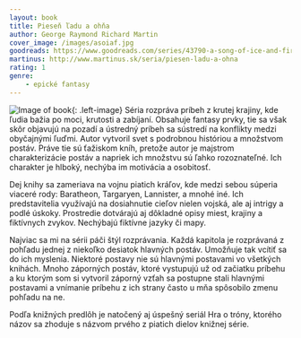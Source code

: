 ```yaml
---
layout: book
title: Pieseň ľadu a ohňa
author: George Raymond Richard Martin
cover_image: /images/asoiaf.jpg
goodreads: https://www.goodreads.com/series/43790-a-song-of-ice-and-fire
martinus: http://www.martinus.sk/seria/piesen-ladu-a-ohna
rating: 1
genre: 
    - epické fantasy
---
```

![Image of book](http://fourcfitness.com/wordpress/wp-content/uploads/2014/10/A-Game-of-Thrones-Boxed-Set-7-Books-15144143-5.jpg "Pieseň ľadu a ohňa"){: .left-image}
Séria rozpráva príbeh z krutej krajiny, kde ľudia bažia po moci, krutosti a zabíjaní. Obsahuje fantasy prvky, tie sa však skôr objavujú na pozadí a ústredný príbeh sa sústredí na konflikty medzi obyčajnými ľuďmi. Autor vytvoril svet s podrobnou históriou a množstvom postáv. Práve tie sú ťažiskom kníh, pretože autor je majstrom charakterizácie postáv a napriek ich množstvu sú ľahko rozoznateľné. Ich charakter je hlboký, nechýba im motivácia a osobitosť.

Dej knihy sa zameriava na vojnu piatich kráľov, kde medzi sebou súperia viaceré rody: Baratheon, Targaryen, Lannister, a mnohé iné. Ich predstavitelia využívajú na dosiahnutie cieľov nielen vojská, ale aj intrigy a podlé úskoky. Prostredie dotvárajú aj dôkladné opisy miest, krajiny a fiktívnych zvykov. Nechýbajú fiktívne jazyky či mapy.

Najviac sa mi na sérii páči štýl rozprávania. Každá kapitola je rozprávaná z pohľadu jednej z niekoľko desiatok hlavných postáv. Umožňuje tak vcítiť sa do ich myslenia. Niektoré postavy nie sú hlavnými postavami vo všetkých knihách. Mnoho záporných postáv, ktoré vystupujú už od začiatku príbehu a ku ktorým som si vytvoril záporný vzťah sa postupne stali hlavnými postavami a vnímanie príbehu z ich strany často u mňa spôsobilo zmenu pohľadu na ne. 

Podľa knižných predlôh je natočený aj úspešný seriál Hra o tróny, ktorého názov sa zhoduje s názvom prvého z piatich dielov knižnej série.
